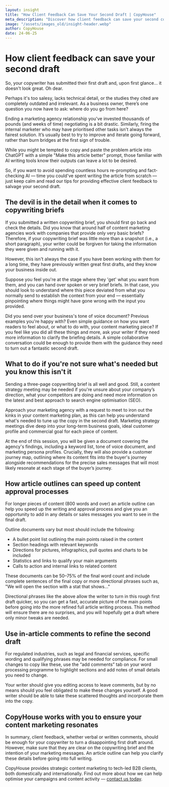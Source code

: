 ```yaml
---
layout: insight
title: "How Client Feedback Can Save Your Second Draft | CopyHouse"
meta_description: "Discover how client feedback can save your second content marketing draft, and why it may be crucial to collaborate on copywriting briefs."
image: "/assets/images_old/insight-header.webp"
author: CopyHouse
date: 24-06-25
---
```


# How client feedback can save your second draft

So, your copywriter has submitted their first draft and, upon first glance… it doesn't look great. Oh dear.

Perhaps it's too salesy, lacks technical detail, or the studies they cited are completely outdated and irrelevant. As a business owner, there’s one question you now have to ask: where do you go from here?

Ending a marketing agency relationship you've invested thousands of pounds (and weeks of time) negotiating is a bit drastic. Similarly, firing the internal marketer who may have prioritised other tasks isn't always the fairest solution. It’s usually best to try to improve and iterate going forward, rather than burn bridges at the first sign of trouble.

While you might be tempted to copy and paste the problem article into ChatGPT with a simple "Make this article better" prompt, those familiar with AI writing tools know their outputs can leave a lot to be desired.

So, if you want to avoid spending countless hours re-prompting and fact-checking AI — time you could've spent writing the article from scratch –– just keep calm and read our tips for providing effective client feedback to salvage your second draft.

## The devil is in the detail when it comes to copywriting briefs

If you submitted a written copywriting brief, you should first go back and check the details. Did you know that around half of content marketing agencies work with companies that provide only very basic briefs? Therefore, if your copywriting brief was little more than a snapshot (i.e., a short paragraph), your writer could be forgiven for taking the information they were given and running with it.

However, this isn't always the case if you have been working with them for a long time, they have previously written great first drafts, and they know your business inside out.

Suppose you feel you're at the stage where they 'get' what you want from them, and you can hand over spoken or very brief briefs. In that case, you should look to understand where this piece deviated from what you normally send to establish the context from your end — essentially pinpointing where things might have gone wrong with the input you provided.

Did you send over your business's tone of voice document? Previous examples you're happy with? Even simple guidance on how you want readers to feel about, or what to do with, your content marketing piece? If you feel like you did all these things and more, ask your writer if they need more information to clarify the briefing details. A simple collaborative conversation could be enough to provide them with the guidance they need to turn out a fantastic second draft.

## What to do if you're not sure what's needed but you know this isn't it

Sending a three-page copywriting brief is all well and good. Still, a content strategy meeting may be needed if you're unsure about your company’s direction, what your competitors are doing and need more information on the latest and best approach to search engine optimisation (SEO).

Approach your marketing agency with a request to meet to iron out the kinks in your content marketing plan, as this can help you understand what's needed to tune up the copy in the second draft. Marketing strategy meetings dive deep into your long-term business goals, ideal customer profile and commercial goal for each piece of content.

At the end of this session, you will be given a document covering the agency's findings, including a keyword list, tone of voice document, and marketing persona profiles. Crucially, they will also provide a customer journey map, outlining where its content fits into the buyer's journey alongside recommendations for the precise sales messages that will most likely resonate at each stage of the buyer’s journey.

## How article outlines can speed up content approval processes

For longer pieces of content (800 words and over) an article outline can help you speed up the writing and approval process and give you an opportunity to add in any details or sales messages you want to see in the final draft.

Outline documents vary but most should include the following:

- A bullet point list outlining the main points raised in the content  
- Section headings with relevant keywords  
- Directions for pictures, infographics, pull quotes and charts to be included  
- Statistics and links to qualify your main arguments  
- Calls to action and internal links to related content

These documents can be 50–75% of the final word count and include complete sentences of the final copy or more directional phrases such as, "We will open the section with a stat that shows…"

Directional phrases like the above allow the writer to turn in this rough first draft quicker, so you can get a fast, accurate picture of the main points before going into the more refined full article writing process. This method will ensure there are no surprises, and you will hopefully get a draft where only minor tweaks are needed.

## Use in-article comments to refine the second draft

For regulated industries, such as legal and financial services, specific wording and qualifying phrases may be needed for compliance. For small changes to copy like these, use the “add comments” tab on your word processing programme to highlight sections and add notes of small details you need to change.

Your writer should give you editing access to leave comments, but by no means should you feel obligated to make these changes yourself. A good writer should be able to take these scattered thoughts and incorporate them into the copy.

## CopyHouse works with you to ensure your content marketing resonates

In summary, client feedback, whether verbal or written comments, should be enough for your copywriter to turn a disappointing first draft around. However, make sure that they are clear on the copywriting brief and the intention of your marketing messages. An article outline can help you clarify these details before going into full writing.

CopyHouse provides strategic content marketing to tech-led B2B clients, both domestically and internationally. Find out more about how we can help optimise your campaigns and content activity — [contact us today](mailto:richard@copyhouse.io).
